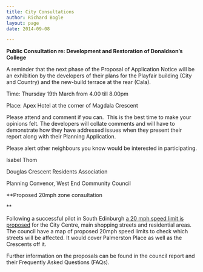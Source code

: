 ```yaml
---
title: City Consultations
author: Richard Bogle
layout: page
date: 2014-09-08

---
```

**Public Consultation re: Development and Restoration of Donaldson&#8217;s College**

A reminder that the next phase of the Proposal of Application Notice will be an exhibition by the developers of their plans for the Playfair building (City and Country) and the new-build terrace at the rear (Cala).

Time: Thursday 19th March from 4.00 till 8.00pm
  
Place: Apex Hotel at the corner of Magdala Crescent

Please attend and comment if you can.  This is the best time to make your opinions felt. The developers will collate comments and will have to demonstrate how they have addressed issues when they present their report along with their Planning Application.

Please alert other neighbours you know would be interested in participating.

Isabel Thom
  
Douglas Crescent Residents Association
  
Planning Convenor, West End Community Council

**Proposed 20mph zone consultation
  
** 

Following a successful pilot in South Edinburgh [a 20 mph speed limit is proposed][1] for the City Centre, main shopping streets and residential areas. The council have a map of proposed 20mph speed limits to check which streets will be affected. It would cover Palmerston Place as well as the Crescents off it.

Further information on the proposals can be found in the council report and their Frequently Asked Questions (FAQs).

 [1]: http://www.edinburgh.gov.uk/info/20089/roads_and_pavements/1024/20mph_consultation "20mph consultation"